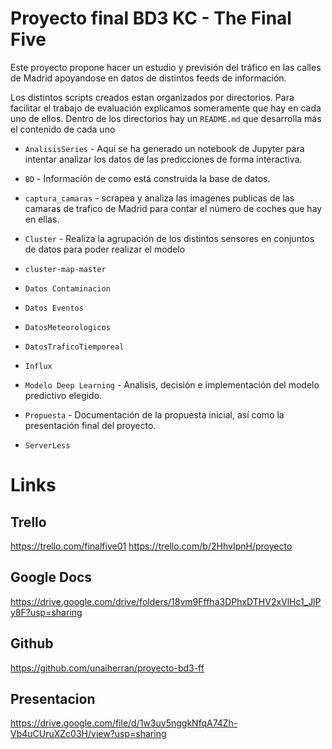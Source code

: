 # Proyecto final BD3 KC - The Final Five

Este proyecto propone hacer un estudio y previsión del tráfico en las
calles de Madrid apoyandose en datos de distintos feeds de información.

Los distintos scripts creados estan organizados por directorios. Para
facilitar el trabajo de evaluación explicamos someramente que hay en
cada uno de ellos. Dentro de los directorios hay un `README.md` que
desarrolla más el contenido de cada uno

* `AnalisisSeries` - Aquí se ha generado un notebook de Jupyter para
  intentar analizar los datos de las predicciones de forma interactiva.
  
* `BD` - Información de como está construida la base de datos.

* `captura_camaras` - scrapea y analiza las imagenes publicas de las
  camaras de trafico de Madrid para contar el número de coches que hay
  en ellas.
  
* `Cluster` - Realiza la agrupación de los distintos sensores en
  conjuntos de datos para poder realizar el modelo

* `cluster-map-master`

* `Datos Contaminacion`

* `Datos Eventos`

* `DatosMeteorologicos` 

* `DatosTraficoTiemporeal`

* `Influx`

* `Modelo Deep Learning` - Analisis, decisión e implementación del
  modelo predictivo elegido.
  
* `Propuesta` - Documentación de la propuesta inicial, así como la
  presentación final del proyecto.

* `ServerLess`  




# Links

## Trello
https://trello.com/finalfive01
https://trello.com/b/2HhvIpnH/proyecto

## Google Docs
https://drive.google.com/drive/folders/18vm9Fffha3DPhxDTHV2xVlHc1_JlPy8F?usp=sharing

## Github
https://github.com/unaiherran/proyecto-bd3-ff

## Presentacion
https://drive.google.com/file/d/1w3uv5nggkNfqA74Zh-Vb4uCUruXZc03H/view?usp=sharing
